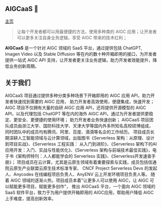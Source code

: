 ## AIGCaaS 🚀

[主页](https://www.aigcaas.cn/)

> 让每个开发者都可以用最便捷的方法，使用多种类的 AIGC 应用；让开发者可以更多关注自身业务逻辑，享受 AIGC 带来的技术红利；

**AIGCaaS** 是一个针对 AIGC 领域的 SaaS 平台，通过提供包括 ChatGPT, Imagen Video 以及 Stable Diffusion 等在内的数十种开箱即用的接口，为开发者提供一站式 AIGC API 支持，让开发者更关注业务逻辑，助力开发者效能提升，降低业务创新周期。


## 关于我们

AIGCaaS 项目通过提供多种分类多种场景下开箱即用的 AIGC 应用 API，助力开发者快速找到需要的 AIGC 应用， 助力开发者高效使用，便捷集成，快速开发；AIGC 项目不仅拥有大量的自研 AIGC 应用 API，还将提供开源模型的 AIGC API，以及代理包括 ChatGPT 等在内的海外 AIGC API，通过为开发者提供更稳定、更安全、更便捷的使用环境； 助力开发者业务快速创新； AIGCaaS 项目团队成员由浙江大学、国防科技大学、天津大学等国内外多所知名高校硕博组成， 同时团队中的成员均有腾讯、阿里、百度、滴滴等名企的工作经历。 项目成员长期深耕人工智能领域与云计算领域，出版图书《Serverless 架构：从原理、设计到项目实战》、《Serverless 工程实践： 从入门到进阶》、《Serverless 架构下的AI应用开发：入门、实战与性能优化》、《Serverless 架构与前端技术最佳实践》，电子书《架构师特刊：人人都能学会的 Serverless 实践》、《Serverless开发速查手册》； 项目成员在云计算，尤其是云原生领域有着重要探索与实践，成员包括信通院云原生产业联盟云原生技术标准专家、 CNCF Project Serverless Devs 的发起人、Anycodes 在线编程项目负责人、AnyENV 云上开发环境项目负责人等。 随着 AIGC 领域的逐渐火热，项目成员本着"让更多人可以使用 AIGC，让 AIGC 可以赋能更多项目，赋能更多创作"， 推出 AIGCaaS 平台，一个面向 AIGC 领域的 SaaS 软件平台，致力于为用户提供开箱即用的 AIGC应用，帮助用户降低 AIGC 上手难度，提高创新效率。